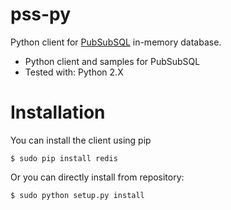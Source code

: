 pss-py
======

Python client for [PubSubSQL](http://pubsubsql.com/) in-memory database.

* Python client and samples for PubSubSQL
* Tested with: Python 2.X

Installation
============

You can install the client using pip
```shell
$ sudo pip install redis
```

Or you can directly install from repository:
```shell
$ sudo python setup.py install
```
